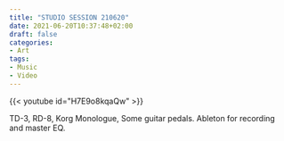 ```yaml
---
title: "STUDIO SESSION 210620"
date: 2021-06-20T10:37:48+02:00
draft: false
categories:
- Art
tags:
- Music
- Video
---
```


{{< youtube id="H7E9o8kqaQw" >}}

TD-3, RD-8, Korg Monologue, Some guitar pedals. Ableton for recording and master EQ.
